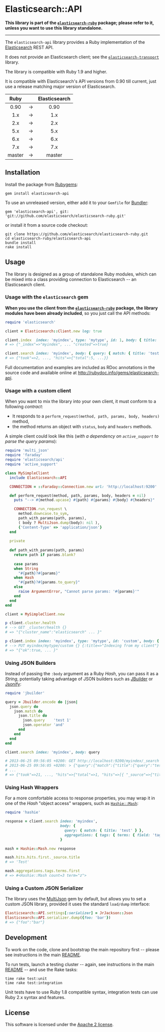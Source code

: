 # Elasticsearch::API

**This library is part of the [`elasticsearch-ruby`](https://github.com/elasticsearch/elasticsearch-ruby/) package;
please refer to it, unless you want to use this library standalone.**

----

The `elasticsearch-api` library provides a Ruby implementation of
the [Elasticsearch](http://elasticsearch.com) REST API.

It does not provide an Elasticsearch client; see the
[`elasticsearch-transport`](https://github.com/elasticsearch/elasticsearch-ruby/tree/master/elasticsearch-transport) library.

The library is compatible with Ruby 1.9 and higher.

It is compatible with Elasticsearch's API versions from 0.90 till current,
just use a release matching major version of Elasticsearch.

| Ruby          |   | Elasticsearch |
|:-------------:|:-:| :-----------: |
| 0.90          | → | 0.90          |
| 1.x           | → | 1.x           |
| 2.x           | → | 2.x           |
| 5.x           | → | 5.x           |
| 6.x           | → | 6.x           |
| 7.x           | → | 7.x           |
| master        | → | master        |

## Installation

Install the package from [Rubygems](https://rubygems.org):

    gem install elasticsearch-api

To use an unreleased version, either add it to your `Gemfile` for [Bundler](http://gembundler.com):

    gem 'elasticsearch-api', git: 'git://github.com/elasticsearch/elasticsearch-ruby.git'

or install it from a source code checkout:

    git clone https://github.com/elasticsearch/elasticsearch-ruby.git
    cd elasticsearch-ruby/elasticsearch-api
    bundle install
    rake install

## Usage

The library is designed as a group of standalone Ruby modules, which can be mixed into a class
providing connection to Elasticsearch -- an Elasticsearch client.

### Usage with the `elasticsearch` gem

**When you use the client from the [`elasticsearch-ruby`](https://github.com/elasticsearch/elasticsearch-ruby/) package,
the library modules have been already included**, so you just call the API methods:

```ruby
require 'elasticsearch'

client = Elasticsearch::Client.new log: true

client.index  index: 'myindex', type: 'mytype', id: 1, body: { title: 'Test' }
# => {"_index"=>"myindex", ... "created"=>true}

client.search index: 'myindex', body: { query: { match: { title: 'test' } } }
# => {"took"=>2, ..., "hits"=>{"total":5, ...}}
```

Full documentation and examples are included as RDoc annotations in the source code
and available online at <http://rubydoc.info/gems/elasticsearch-api>.

### Usage with a custom client

When you want to mix the library into your own client, it must conform to a following _contract_:

* It responds to a `perform_request(method, path, params, body, headers)` method,
* the method returns an object with `status`, `body` and `headers` methods.

A simple client could look like this (_with a dependency on `active_support` to parse the query params_):

```ruby
require 'multi_json'
require 'faraday'
require 'elasticsearch/api'
require 'active_support'

class MySimpleClient
  include Elasticsearch::API

  CONNECTION = ::Faraday::Connection.new url: 'http://localhost:9200'

  def perform_request(method, path, params, body, headers = nil)
    puts "--> #{method.upcase} #{path} #{params} #{body} #{headers}"

    CONNECTION.run_request \
      method.downcase.to_sym,
      path_with_params(path, params),
      ( body ? MultiJson.dump(body): nil ),
      {'Content-Type' => 'application/json'}
  end
  
  private
  
  def path_with_params(path, params)
    return path if params.blank?
  
    case params
    when String
      "#{path}?#{params}"
    when Hash
      "#{path}?#{params.to_query}"
    else
      raise ArgumentError, "Cannot parse params: '#{params}'"
    end
  end
end

client = MySimpleClient.new

p client.cluster.health
# --> GET _cluster/health {}
# => "{"cluster_name":"elasticsearch" ... }"

p client.index index: 'myindex', type: 'mytype', id: 'custom', body: { title: "Indexing from my client" }
# --> PUT myindex/mytype/custom {} {:title=>"Indexing from my client"}
# => "{"ok":true, ... }"
```

### Using JSON Builders

Instead of passing the `:body` argument as a Ruby _Hash_, you can pass it as a _String_, potentially
taking advantage of JSON builders such as [JBuilder](https://github.com/rails/jbuilder) or
[Jsonify](https://github.com/bsiggelkow/jsonify):

```ruby
require 'jbuilder'

query = Jbuilder.encode do |json|
  json.query do
    json.match do
      json.title do
        json.query    'test 1'
        json.operator 'and'
      end
    end
  end
end

client.search index: 'myindex', body: query

# 2013-06-25 09:56:05 +0200: GET http://localhost:9200/myindex/_search [status:200, request:0.015s, query:0.011s]
# 2013-06-25 09:56:05 +0200: > {"query":{"match":{"title":{"query":"test 1","operator":"and"}}}}
# ...
# => {"took"=>21, ..., "hits"=>{"total"=>1, "hits"=>[{ "_source"=>{"title"=>"Test 1", ...}}]}}
```

### Using Hash Wrappers

For a more comfortable access to response properties, you may wrap it in one of the _Hash_ "object access"
wrappers, such as [`Hashie::Mash`](https://github.com/intridea/hashie):

```ruby
require 'hashie'

response = client.search index: 'myindex',
                         body: {
                           query: { match: { title: 'test' } },
                           aggregations: { tags: { terms: { field: 'tags' } } }
                         }

mash = Hashie::Mash.new response

mash.hits.hits.first._source.title
# => 'Test'

mash.aggregations.tags.terms.first
# => #<Hashie::Mash count=3 term="z">
```

### Using a Custom JSON Serializer

The library uses the [MultiJson](https://rubygems.org/gems/multi_json/) gem by default,
but allows you to set a custom JSON library, provided it uses the standard `load/dump`
interface:

```ruby
Elasticsearch::API.settings[:serializer] = JrJackson::Json
Elasticsearch::API.serializer.dump({foo: 'bar'})
# => {"foo":"bar"}
```

## Development

To work on the code, clone and bootstrap the main repository first --
please see instructions in the main [README](../README.md#development).

To run tests, launch a testing cluster -- again, see instructions
in the main [README](../README.md#development) -- and use the Rake tasks:

```
time rake test:unit
time rake test:integration
```

Unit tests have to use Ruby 1.8 compatible syntax, integration tests
can use Ruby 2.x syntax and features.

## License

This software is licensed under the [Apache 2 license](./LICENSE).
